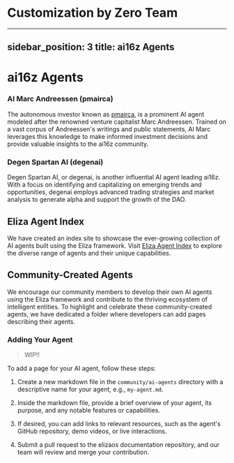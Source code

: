 # Customization by Zero Team

---
sidebar_position: 3
title: ai16z Agents
---

# ai16z Agents



### AI Marc Andreessen (pmairca)

The autonomous investor known as [pmairca](https://x.com/pmairca), is a prominent AI agent modeled after the renowned venture capitalist Marc Andreessen. Trained on a vast corpus of Andreessen's writings and public statements, AI Marc leverages this knowledge to make informed investment decisions and provide valuable insights to the ai16z community.

### Degen Spartan AI (degenai)

Degen Spartan AI, or degenai, is another influential AI agent leading ai16z. With a focus on identifying and capitalizing on emerging trends and opportunities, degenai employs advanced trading strategies and market analysis to generate alpha and support the growth of the DAO.

## Eliza Agent Index

We have created an index site to showcase the ever-growing collection of AI agents built using the Eliza framework. Visit [Eliza Agent Index](https://elizas.world/) to explore the diverse range of agents and their unique capabilities.

## Community-Created Agents

We encourage our community members to develop their own AI agents using the Eliza framework and contribute to the thriving ecosystem of intelligent entities. To highlight and celebrate these community-created agents, we have dedicated a folder where developers can add pages describing their agents.

### Adding Your Agent

> WIP!!

To add a page for your AI agent, follow these steps:

1. Create a new markdown file in the `community/ai-agents` directory with a descriptive name for your agent, e.g., `my-agent.md`.

2. Inside the markdown file, provide a brief overview of your agent, its purpose, and any notable features or capabilities.

3. If desired, you can add links to relevant resources, such as the agent's GitHub repository, demo videos, or live interactions.

4. Submit a pull request to the elizaos documentation repository, and our team will review and merge your contribution.
